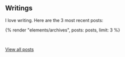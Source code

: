 <div class="l-fragment">

## Writings

I love writing. Here are the 3 most recent posts:

{% render "elements/archives", posts: posts, limit: 3 %}

<br />

[View all posts](/blog)

</div>
